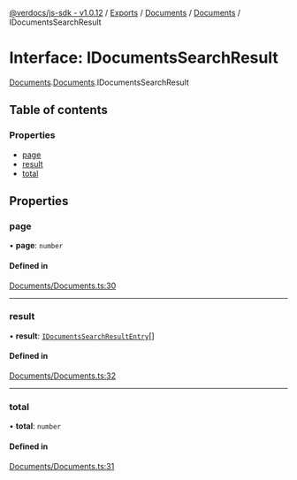 [@verdocs/js-sdk - v1.0.12](../README.md) / [Exports](../modules.md) / [Documents](../modules/Documents.md) / [Documents](../modules/Documents.Documents-1.md) / IDocumentsSearchResult

# Interface: IDocumentsSearchResult

[Documents](../modules/Documents.md).[Documents](../modules/Documents.Documents-1.md).IDocumentsSearchResult

## Table of contents

### Properties

- [page](Documents.Documents-1.IDocumentsSearchResult.md#page)
- [result](Documents.Documents-1.IDocumentsSearchResult.md#result)
- [total](Documents.Documents-1.IDocumentsSearchResult.md#total)

## Properties

### page

• **page**: `number`

#### Defined in

[Documents/Documents.ts:30](https://github.com/Verdocs/js-sdk/blob/main/src/Documents/Documents.ts#L30)

___

### result

• **result**: [`IDocumentsSearchResultEntry`](Documents.Documents-1.IDocumentsSearchResultEntry.md)[]

#### Defined in

[Documents/Documents.ts:32](https://github.com/Verdocs/js-sdk/blob/main/src/Documents/Documents.ts#L32)

___

### total

• **total**: `number`

#### Defined in

[Documents/Documents.ts:31](https://github.com/Verdocs/js-sdk/blob/main/src/Documents/Documents.ts#L31)
